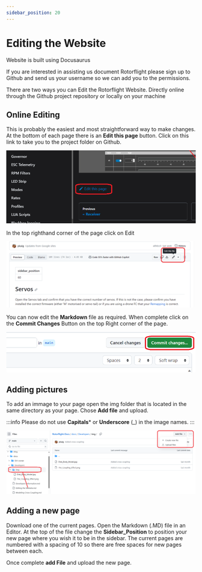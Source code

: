 ```yaml
---
sidebar_position: 20
---
```

# Editing the Website
Website is built using Docusaurus

If you are interested in assisting us document Rotorflight please sign up to Github and send us your username so we can add you to the permissions. 

There are two ways you can Edit the Rotorflight Website. Directly online through the Github project repository or locally on your machine 

## Online Editing
This is probably the easiest and most straightforward way to make changes. At the bottom of each page there is an **Edit this page** button. Click on this link to take you to the project folder on Github.

![Editinging](./img/edit-1.png)

In the top righthand corner of the page click on Edit

![Editinging](./img/edit-2.png)

You can now edit the **Markdown** file as required. When complete click on the **Commit Changes** Button on the top Right corner of the page.

![Editinging](./img/edit-3.png)

## Adding pictures

To add an immage to your page open the img folder that is located in the same directory as your page. Chose **Add file** and upload. 

:::info
 Please do not use **Capitals*** or **Underscore** (_) in the image names.
:::

![Editinging](./img/edit-4.png)

## Adding a new page
Download one of the current pages. Open the Markdown (.MD) file in an Editor. At the top of the file change the **Sidebar_Position** to position your new page where you wish it to be in the sidebar. The current pages are numbered with a spacing of 10 so there are free spaces for new pages between each. 

Once complete **add File** and upload the new page. 

